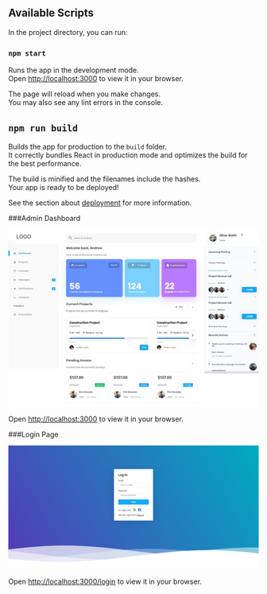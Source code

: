 ## Available Scripts

In the project directory, you can run:

### `npm start`

Runs the app in the development mode.\
Open [http://localhost:3000](http://localhost:3000) to view it in your browser.

The page will reload when you make changes.\
You may also see any lint errors in the console.

## `npm run build`

Builds the app for production to the `build` folder.\
It correctly bundles React in production mode and optimizes the build for the best performance.

The build is minified and the filenames include the hashes.\
Your app is ready to be deployed!

See the section about [deployment](https://facebook.github.io/create-react-app/docs/deployment) for more information.


###Admin Dashboard

![alt text](./src/assets/AdminPage.png)

Open [http://localhost:3000](http://localhost:3000) to view it in your browser.

###Login Page

![alt text](./src/assets/LoginPage.png)

Open [http://localhost:3000/login](http://localhost:3000/login) to view it in your browser.